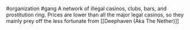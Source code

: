 #organization #gang 
A network of illegal casinos, clubs, bars, and prostitution ring. Prices are lower than all the major legal casinos, so they mainly prey off the less fortunate from [[Deephaven (Aka The Nether)]]